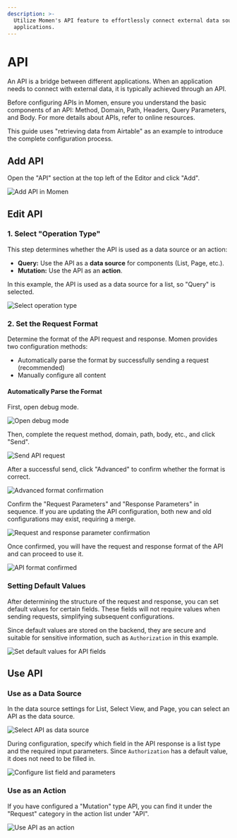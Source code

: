 ```yaml
---
description: >-
  Utilize Momen's API feature to effortlessly connect external data sources and
  applications.
---
```


# API

An API is a bridge between different applications. When an application needs to connect with external data, it is typically achieved through an API.

Before configuring APIs in Momen, ensure you understand the basic components of an API: Method, Domain, Path, Headers, Query Parameters, and Body. For more details about APIs, refer to online resources.

This guide uses "retrieving data from Airtable" as an example to introduce the complete configuration process.

## Add API

Open the "API" section at the top left of the Editor and click "Add".

![Add API in Momen](../.gitbook/assets/data/data_api0.png)

## Edit API

### 1. Select "Operation Type"

This step determines whether the API is used as a data source or an action:

- **Query:** Use the API as a **data source** for components (List, Page, etc.).
- **Mutation:** Use the API as an **action**.

In this example, the API is used as a data source for a list, so "Query" is selected.

![Select operation type](../.gitbook/assets/data/data_api1.png)

### 2. Set the Request Format

Determine the format of the API request and response. Momen provides two configuration methods:

- Automatically parse the format by successfully sending a request (recommended)
- Manually configure all content

#### Automatically Parse the Format

First, open debug mode.

![Open debug mode](../.gitbook/assets/data/data_api2.png)

Then, complete the request method, domain, path, body, etc., and click "Send".

![Send API request](../.gitbook/assets/data/data_api3.png)

After a successful send, click "Advanced" to confirm whether the format is correct.

![Advanced format confirmation](../.gitbook/assets/data/data_api4.png)

Confirm the "Request Parameters" and "Response Parameters" in sequence. If you are updating the API configuration, both new and old configurations may exist, requiring a merge.

![Request and response parameter confirmation](../.gitbook/assets/data/data_api5.png)

Once confirmed, you will have the request and response format of the API and can proceed to use it.

![API format confirmed](../.gitbook/assets/data/data_api6.png)

### Setting Default Values

After determining the structure of the request and response, you can set default values for certain fields. These fields will not require values when sending requests, simplifying subsequent configurations.

Since default values are stored on the backend, they are secure and suitable for sensitive information, such as `Authorization` in this example.

![Set default values for API fields](../.gitbook/assets/image%20(26).png)


## Use API

### Use as a Data Source

In the data source settings for List, Select View, and Page, you can select an API as the data source.

![Select API as data source](../.gitbook/assets/data/data_api7.png)

During configuration, specify which field in the API response is a list type and the required input parameters. Since `Authorization` has a default value, it does not need to be filled in.

![Configure list field and parameters](../.gitbook/assets/image%20(27).png)


### Use as an Action

If you have configured a "Mutation" type API, you can find it under the "Request" category in the action list under "API".

![Use API as an action](../.gitbook/assets/data/data_api9.png)
